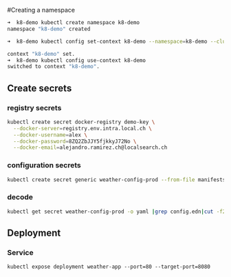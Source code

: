 
#Creating a namespace

```sh
➜  k8-demo kubectl create namespace k8-demo                      
namespace "k8-demo" created

➜  k8-demo kubectl config set-context k8-demo --namespace=k8-demo --cluster=default-cluster --user=default-admin

context "k8-demo" set.
➜  k8-demo kubectl config use-context k8-demo
switched to context "k8-demo".
```

## Create secrets

### registry secrets

```sh
kubectl create secret docker-registry demo-key \
  --docker-server=registry.env.intra.local.ch \
  --docker-username=alex \
  --docker-password=8ZQ2ZbJJY5fjkkyJ72No \
  --docker-email=alejandro.ramirez.ch@localsearch.ch
```

### configuration secrets
```sh
kubectl create secret generic weather-config-prod --from-file manifests/config.edn
```
### decode

```sh
kubectl get secret weather-config-prod -o yaml |grep config.edn|cut -f2 -d":"| base64 -D
```



## Deployment


### Service

```
kubectl expose deployment weather-app --port=80 --target-port=8080
```
